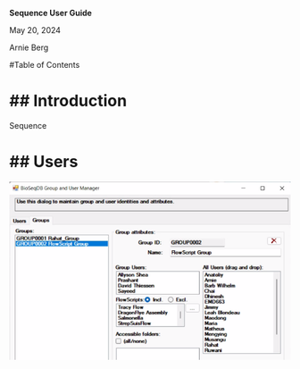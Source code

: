 **Sequence User Guide**

May 20, 2024

Arnie Berg

\#Table of Contents

# \#\# Introduction

Sequence

# \#\# Users

**![](media/449ca8cb2c03a16e7b181c9e2a0266cb.png)**
